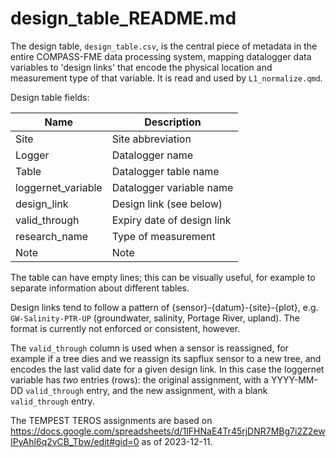 # design_table_README.md

The design table, `design_table.csv`, is the central piece of metadata
in the entire COMPASS-FME data processing system, mapping datalogger data variables
to 'design links' that encode the physical location and measurement type of that
variable. It is read and used by `L1_normalize.qmd`.

Design table fields:

| Name               | Description                |
| ------------------ | -------------------------- |
| Site               | Site abbreviation          |
| Logger             | Datalogger name            |
| Table              | Datalogger table name      |
| loggernet_variable | Datalogger variable name   |
| design_link        | Design link (see below)    |
| valid_through        | Expiry date of design link |
| research_name      | Type of measurement        |
| Note               | Note                       |

The table can have empty lines; this can be visually useful, for example to 
separate information about different tables.

Design links tend to follow a pattern of {sensor}-{datum}-{site}-{plot}, e.g.
`GW-Salinity-PTR-UP` (groundwater, salinity, Portage River, upland). The format
is currently not enforced or consistent, however.

The `valid_through` column is used when a sensor is reassigned, for example if a tree
dies and we reassign its sapflux sensor to a new tree, and encodes the last valid
date for a given design link. In this case the loggernet variable has _two_ entries
(rows): the original assignment, with a YYYY-MM-DD `valid_through` entry, and the new assignment,
with a blank `valid_through` entry.

The TEMPEST TEROS assignments are based on 
https://docs.google.com/spreadsheets/d/1IFHNaE4Tr45rjDNR7MBg7i2Z2ewIPyAhl6q2vCB_Tbw/edit#gid=0
as of 2023-12-11.

